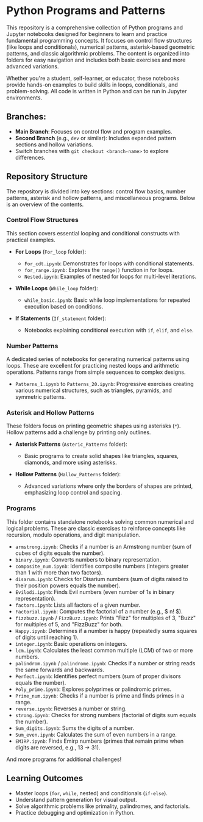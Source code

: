 # Python Programs and Patterns

This repository is a comprehensive collection of Python programs and Jupyter notebooks designed for beginners to learn and practice fundamental programming concepts. It focuses on control flow structures (like loops and conditionals), numerical patterns, asterisk-based geometric patterns, and classic algorithmic problems. The content is organized into folders for easy navigation and includes both basic exercises and more advanced variations.

Whether you're a student, self-learner, or educator, these notebooks provide hands-on examples to build skills in loops, conditionals, and problem-solving. All code is written in Python and can be run in Jupyter environments.

## Branches:
- **Main Branch**: Focuses on control flow and program examples.
- **Second Branch** (e.g., `dev` or similar): Includes expanded pattern sections and hollow variations.
- Switch branches with `git checkout <branch-name>` to explore differences.

## Repository Structure

The repository is divided into key sections: control flow basics, number patterns, asterisk and hollow patterns, and miscellaneous programs. Below is an overview of the contents.

### Control Flow Structures

This section covers essential looping and conditional constructs with practical examples.

- **For Loops** (`For_loop` folder):
  - `For_cdt.ipynb`: Demonstrates for loops with conditional statements.
  - `for_range.ipynb`: Explores the `range()` function in for loops.
  - `Nested.ipynb`: Examples of nested for loops for multi-level iterations.

- **While Loops** (`While_loop` folder):
  - `while_basic.ipynb`: Basic while loop implementations for repeated execution based on conditions.

- **If Statements** (`If_statement` folder):
  - Notebooks explaining conditional execution with `if`, `elif`, and `else`.

### Number Patterns

A dedicated series of notebooks for generating numerical patterns using loops. These are excellent for practicing nested loops and arithmetic operations. Patterns range from simple sequences to complex designs.

- `Patterns_1.ipynb` to `Patterns_20.ipynb`: Progressive exercises creating various numerical structures, such as triangles, pyramids, and symmetric patterns.

### Asterisk and Hollow Patterns

These folders focus on printing geometric shapes using asterisks (`*`). Hollow patterns add a challenge by printing only outlines.

- **Asterisk Patterns** (`Asteric_Patterns` folder):
  - Basic programs to create solid shapes like triangles, squares, diamonds, and more using asterisks.

- **Hollow Patterns** (`Hallow_Patterns` folder):
  - Advanced variations where only the borders of shapes are printed, emphasizing loop control and spacing.

### Programs

This folder contains standalone notebooks solving common numerical and logical problems. These are classic exercises to reinforce concepts like recursion, modulo operations, and digit manipulation.

- `armstrong.ipynb`: Checks if a number is an Armstrong number (sum of cubes of digits equals the number).
- `binary.ipynb`: Converts numbers to binary representation.
- `composite_num.ipynb`: Identifies composite numbers (integers greater than 1 with more than two factors).
- `disarum.ipynb`: Checks for Disarium numbers (sum of digits raised to their position powers equals the number).
- `Evilodi.ipynb`: Finds Evil numbers (even number of 1s in binary representation).
- `factors.ipynb`: Lists all factors of a given number.
- `Factorial.ipynb`: Computes the factorial of a number (e.g., \$ n! \$).
- `fizzbuzz.ipynb` / `FizzBuzz.ipynb`: Prints "Fizz" for multiples of 3, "Buzz" for multiples of 5, and "FizzBuzz" for both.
- `Happy.ipynb`: Determines if a number is happy (repeatedly sums squares of digits until reaching 1).
- `integer.ipynb`: Basic operations on integers.
- `lcm.ipynb`: Calculates the least common multiple (LCM) of two or more numbers.
- `palindrom.ipynb` / `palindrome.ipynb`: Checks if a number or string reads the same forwards and backwards.
- `Perfect.ipynb`: Identifies perfect numbers (sum of proper divisors equals the number).
- `Poly_prime.ipynb`: Explores polyprimes or palindromic primes.
- `Prime_num.ipynb`: Checks if a number is prime and finds primes in a range.
- `reverse.ipynb`: Reverses a number or string.
- `strong.ipynb`: Checks for strong numbers (factorial of digits sum equals the number).
- `Sum_digits.ipynb`: Sums the digits of a number.
- `Sum_even.ipynb`: Calculates the sum of even numbers in a range.
- `EMIRP.ipynb`: Finds Emirp numbers (primes that remain prime when digits are reversed, e.g., 13 → 31).

And more programs for additional challenges!


## Learning Outcomes

- Master loops (`for`, `while`, nested) and conditionals (`if-else`).
- Understand pattern generation for visual output.
- Solve algorithmic problems like primality, palindromes, and factorials.
- Practice debugging and optimization in Python.
